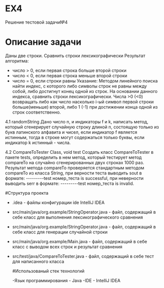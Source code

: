 # EX4
Решение тестовой задачи№4 
# Описание задачи

Даны две строки. Сравнить строки лексикографически
Результат алгоритма:
- число > 0, если первая строка больше второй строки
- число < 0, если первая строка меньше второй строки
- число = 0, если строки равны
Указание:
Методом линейного поиска найти индекс, с которого либо символы строк не равны между собой, либо достигнут конец одной из строк. На основании данного индекса, сравнить строки лексикографически.
Числа >0 (<0) возвращать либо как число насколько i-ый символ первой строки больше(меньше) второй, либо 1 (-1) при достижении конца одной из строк соответственно.

4.1 randomString
Дано число n, и индикаторы f и k, написать метод, который сгенерирует случайную строку длиной n, состоящую только из букв латинского алфавита и чисел, если индикатор f является истинным, тогда в строке могут содержаться только буквы, если индикатор k истинный - числа.

4.2 CompareToTester Class, void test
Создать класс CompareToTester в пакете tests, определить в нем метод, который тестирует метод compareTo на случайно сгенерированных двух строках 1000 раз. Результат метода compareTo проверяется стандартным методом compareTo из класса String, при верности теста выводить sout в формате: ---------test номер_теста is successful, при неверности выводить serr в формате: ---------test номер_теста is invalid.

#Структура проекта

- .idea - файлы конфигурации ide IntelliJ IDEA
- src/main/java/org.example/StringOperator.java - файл, содержащий в себе класс для выполнения лексикографического сравнения
- src/main/java/org.example/StringOperator.java - файл, содержащий в себе класс для генерации случайной строки
- src/main/java/org.example/Main.java - файл, содержащий в себе класс с выводом всех строк и результат сравнения
- src/test/java/CompareToTester.java - файл, содержащий в себе тест для написанного класса

  #Использованый стек технологий

  -Язык программирования - Java
  -IDE - IntelliJ IDEA

